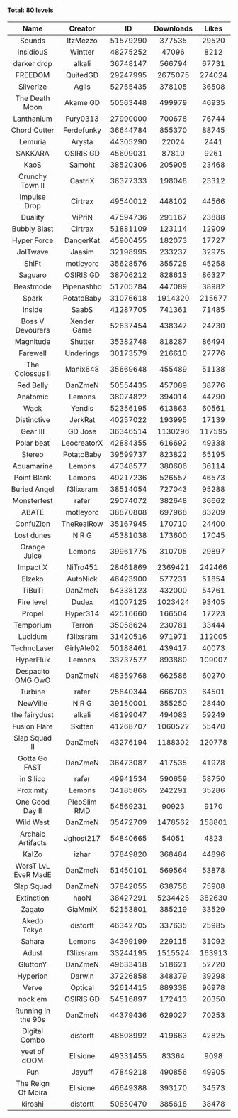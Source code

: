 #### Total: 80 levels

| Name | Creator | ID | Downloads | Likes |
|:---:|:---:|:---:|:---:|:---:|
| Sounds | ItzMezzo | 51579290 | 377535 | 29520
| InsidiouS | Wintter | 48275252 | 47096 | 8212
| darker drop | alkali | 36748147 | 566794 | 67731
| FREEDOM | QuitedGD | 29247995 | 2675075 | 274024
| Silverize | Agils | 52755435 | 378105 | 36508
| The Death Moon | Akame GD | 50563448 | 499979 | 46935
| Lanthanium | Fury0313 | 27990000 | 700678 | 76744
| Chord Cutter | Ferdefunky | 36644784 | 855370 | 88745
| Lemuria | Arysta | 44305290 | 22024 | 2441
| SAKKARA | OSIRIS GD | 45609031 | 87810 | 9261
| KaoS | Samoht | 38520306 | 205905 | 23468
| Crunchy Town II | CastriX | 36377333 | 198048 | 23312
| Impulse Drop  | Cirtrax | 49540012 | 448102 | 44566
| Duality | ViPriN | 47594736 | 291167 | 23888
| Bubbly Blast | Cirtrax | 51881109 | 123114 | 12909
| Hyper Force | DangerKat | 45900455 | 182073 | 17727
| JolTwave | Jaasim | 32198995 | 233237 | 32975
| ShiFt | motleyorc | 35628576 | 355728 | 45258
| Saguaro | OSIRIS GD | 38706212 | 828613 | 86327
| Beastmode | Pipenashho | 51705784 | 447089 | 38982
| Spark | PotatoBaby | 31076618 | 1914320 | 215677
| Inside | SaabS | 41287705 | 741361 | 71485
| Boss V Devourers | Xender Game | 52637454 | 438347 | 24730
| Magnitude | Shutter | 35382748 | 818287 | 86494
| Farewell | Underings | 30173579 | 216610 | 27776
| The Colossus II | Manix648 | 35669648 | 455489 | 51138
| Red Belly | DanZmeN | 50554435 | 457089 | 38776
| Anatomic | Lemons | 38074822 | 394014 | 44790
| Wack | Yendis | 52356195 | 613863 | 60561
| Distinctive | JerkRat | 40257022 | 193995 | 17139
| Gear III | GD Jose | 36346514 | 1130296 | 117595
| Polar beat | LeocreatorX | 42884355 | 616692 | 49338
| Stereo | PotatoBaby | 39599737 | 823822 | 65195
| Aquamarine | Lemons | 47348577 | 380606 | 36114
| Point Blank | Lemons | 49217236 | 526557 | 46573
| Buried Angel | f3lixsram | 38514054 | 727043 | 95288
| Monsterfest | rafer | 29074072 | 382648 | 36662
| ABATE | motleyorc | 38870808 | 697968 | 83209
| ConfuZion | TheRealRow | 35167945 | 170710 | 24400
| Lost dunes | N R G | 45381038 | 173600 | 17045
| Orange Juice | Lemons | 39961775 | 310705 | 29897
| Impact X | NiTro451 | 28461869 | 2369421 | 242466
| Elzeko | AutoNick | 46423900 | 577231 | 51854
| TiBuTi | DanZmeN | 54338123 | 432000 | 54761
| Fire level | Dudex | 41007125 | 1023424 | 93405
| Propel | Hyper314 | 42516660 | 166504 | 17223
| Temporium | Terron | 35058624 | 230781 | 33444
| Lucidum | f3lixsram | 31420516 | 971971 | 112005
| TechnoLaser | GirlyAle02 | 50188461 | 439417 | 40073
| HyperFlux | Lemons | 33737577 | 893880 | 109007
| Despacito OMG OwO | DanZmeN | 48359768 | 662586 | 60270
| Turbine | rafer | 25840344 | 666703 | 64501
| NewVille | N R G | 39150001 | 355250 | 28440
| the fairydust | alkali | 48199047 | 494083 | 59249
| Fusion Flare | Skitten | 41268707 | 1060522 | 55470
| Slap Squad II | DanZmeN | 43276194 | 1188302 | 120778
| Gotta Go FAST | DanZmeN | 36473087 | 417535 | 41978
| in Silico | rafer | 49941534 | 590659 | 58750
| Proximity | Lemons | 34185865 | 242291 | 35286
| One Good Day II | PleoSlim RMD | 54569231 | 90923 | 9170
| Wild West | DanZmeN | 35472709 | 1478562 | 158801
| Archaic Artifacts | Jghost217 | 54840665 | 54051 | 4823
| KaIZo | izhar | 37849820 | 368484 | 44896
| WorsT LvL EveR MadE | DanZmeN | 51450101 | 569564 | 53878
| Slap Squad | DanZmeN | 37842055 | 638756 | 75908
| Extinction | haoN | 38427291 | 5234425 | 382630
| Zagato | GiaMmiX | 52153801 | 385219 | 33529
| Akedo Tokyo | distortt | 46342705 | 337635 | 25985
| Sahara | Lemons | 34399199 | 229115 | 31092
| Adust | f3lixsram | 33244195 | 1515524 | 163913
| GluttonY | DanZmeN | 49633418 | 518621 | 52720
| Hyperion | Darwin | 37226858 | 348379 | 39298
| Verve | Optical | 32614415 | 889338 | 96978
| nock em | OSIRIS GD | 54516897 | 172413 | 20350
| Running in the 90s | DanZmeN | 44379436 | 629027 | 70253
| Digital Combo | distortt | 48808992 | 419663 | 42825
| yeet of dOOM | Elisione | 49331455 | 83364 | 9098
| Fun | Jayuff | 47849218 | 490856 | 49905
| The Reign Of Moira | Elisione | 46649388 | 393170 | 34573
| kiroshi | distortt | 50850470 | 385618 | 38478
